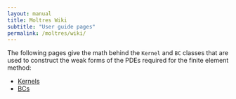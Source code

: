 ```yaml
---
layout: manual
title: Moltres Wiki
subtitle: "User guide pages"
permalink: /moltres/wiki/
---
```


The following pages give the math behind the `Kernel` and `BC` classes that are
used to construct the weak forms of the PDEs required for the finite element
method:

- [Kernels](./kernels/)
- [BCs](./bcs.md)
